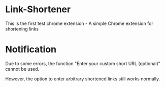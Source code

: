 # Link-Shortener
This is the first test chrome extension - A simple Chrome extension for shortening links
# Notification
Due to some errors, the function "Enter your custom short URL (optional)" cannot be used.

However, the option to enter arbitrary shortened links still works normally.
